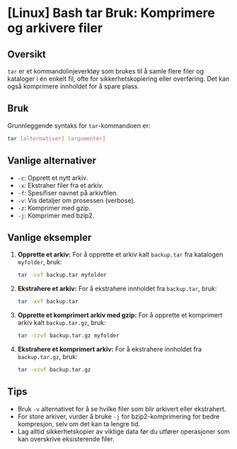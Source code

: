 # [Linux] Bash tar Bruk: Komprimere og arkivere filer

## Oversikt
`tar` er et kommandolinjeverktøy som brukes til å samle flere filer og kataloger i én enkelt fil, ofte for sikkerhetskopiering eller overføring. Det kan også komprimere innholdet for å spare plass.

## Bruk
Grunnleggende syntaks for `tar`-kommandoen er:

```bash
tar [alternativer] [argumenter]
```

## Vanlige alternativer
- `-c`: Opprett et nytt arkiv.
- `-x`: Ekstraher filer fra et arkiv.
- `-f`: Spesifiser navnet på arkivfilen.
- `-v`: Vis detaljer om prosessen (verbose).
- `-z`: Komprimer med gzip.
- `-j`: Komprimer med bzip2.

## Vanlige eksempler
1. **Opprette et arkiv:**
   For å opprette et arkiv kalt `backup.tar` fra katalogen `myfolder`, bruk:
   ```bash
   tar -cvf backup.tar myfolder
   ```

2. **Ekstrahere et arkiv:**
   For å ekstrahere innholdet fra `backup.tar`, bruk:
   ```bash
   tar -xvf backup.tar
   ```

3. **Opprette et komprimert arkiv med gzip:**
   For å opprette et komprimert arkiv kalt `backup.tar.gz`, bruk:
   ```bash
   tar -czvf backup.tar.gz myfolder
   ```

4. **Ekstrahere et komprimert arkiv:**
   For å ekstrahere innholdet fra `backup.tar.gz`, bruk:
   ```bash
   tar -xzvf backup.tar.gz
   ```

## Tips
- Bruk `-v` alternativet for å se hvilke filer som blir arkivert eller ekstrahert.
- For store arkiver, vurder å bruke `-j` for bzip2-komprimering for bedre kompresjon, selv om det kan ta lengre tid.
- Lag alltid sikkerhetskopier av viktige data før du utfører operasjoner som kan overskrive eksisterende filer.